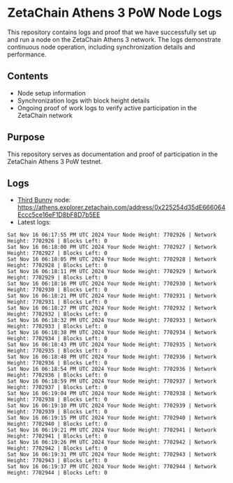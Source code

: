 # ZetaChain Athens 3 PoW Node Logs
This repository contains logs and proof that we have successfully set up and run a node on the ZetaChain Athens 3 network. The logs demonstrate continuous node operation, including synchronization details and performance.

## Contents
- Node setup information
- Synchronization logs with block height details
- Ongoing proof of work logs to verify active participation in the ZetaChain network

## Purpose
This repository serves as documentation and proof of participation in the ZetaChain Athens 3 PoW testnet.

## Logs

- [Third Bunny](https://thirdbunny.xyz/) node: https://athens.explorer.zetachain.com/address/0x225254d35dE666064Eccc5ce16eF1D8bF8D7b5EE
- Latest logs:
```
Sat Nov 16 06:17:55 PM UTC 2024 Your Node Height: 7702926 | Network Height: 7702926 | Blocks Left: 0
Sat Nov 16 06:18:00 PM UTC 2024 Your Node Height: 7702927 | Network Height: 7702927 | Blocks Left: 0
Sat Nov 16 06:18:05 PM UTC 2024 Your Node Height: 7702928 | Network Height: 7702928 | Blocks Left: 0
Sat Nov 16 06:18:11 PM UTC 2024 Your Node Height: 7702929 | Network Height: 7702929 | Blocks Left: 0
Sat Nov 16 06:18:16 PM UTC 2024 Your Node Height: 7702930 | Network Height: 7702930 | Blocks Left: 0
Sat Nov 16 06:18:21 PM UTC 2024 Your Node Height: 7702931 | Network Height: 7702931 | Blocks Left: 0
Sat Nov 16 06:18:27 PM UTC 2024 Your Node Height: 7702932 | Network Height: 7702932 | Blocks Left: 0
Sat Nov 16 06:18:32 PM UTC 2024 Your Node Height: 7702933 | Network Height: 7702933 | Blocks Left: 0
Sat Nov 16 06:18:38 PM UTC 2024 Your Node Height: 7702934 | Network Height: 7702934 | Blocks Left: 0
Sat Nov 16 06:18:43 PM UTC 2024 Your Node Height: 7702935 | Network Height: 7702935 | Blocks Left: 0
Sat Nov 16 06:18:48 PM UTC 2024 Your Node Height: 7702936 | Network Height: 7702936 | Blocks Left: 0
Sat Nov 16 06:18:54 PM UTC 2024 Your Node Height: 7702936 | Network Height: 7702936 | Blocks Left: 0
Sat Nov 16 06:18:59 PM UTC 2024 Your Node Height: 7702937 | Network Height: 7702937 | Blocks Left: 0
Sat Nov 16 06:19:04 PM UTC 2024 Your Node Height: 7702938 | Network Height: 7702938 | Blocks Left: 0
Sat Nov 16 06:19:10 PM UTC 2024 Your Node Height: 7702939 | Network Height: 7702939 | Blocks Left: 0
Sat Nov 16 06:19:15 PM UTC 2024 Your Node Height: 7702940 | Network Height: 7702940 | Blocks Left: 0
Sat Nov 16 06:19:21 PM UTC 2024 Your Node Height: 7702941 | Network Height: 7702941 | Blocks Left: 0
Sat Nov 16 06:19:26 PM UTC 2024 Your Node Height: 7702942 | Network Height: 7702942 | Blocks Left: 0
Sat Nov 16 06:19:31 PM UTC 2024 Your Node Height: 7702943 | Network Height: 7702943 | Blocks Left: 0
Sat Nov 16 06:19:37 PM UTC 2024 Your Node Height: 7702944 | Network Height: 7702944 | Blocks Left: 0
```
